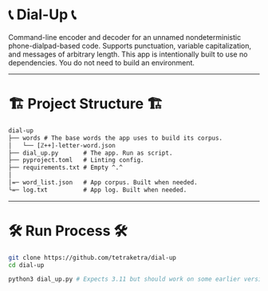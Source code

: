 # 📞 Dial-Up 📞

Command-line encoder and decoder for an unnamed nondeterministic phone-dialpad-based code.
Supports punctuation, variable capitalization, and messages of arbitrary length.
This app is intentionally built to use no dependencies. 
You do not need to build an environment.

---

# 🏗️ Project Structure 🏗️
```html
dial-up
├── words # The base words the app uses to build its corpus.
│   └── [ℤ++]-letter-word.json 
├── dial_up.py       # The app. Run as script.
├── pyproject.toml   # Linting config.
├── requirements.txt # Empty ^.^
│
│=─ word_list.json   # App corpus. Built when needed.
└=─ log.txt          # App log. Built when needed.
```

---

# 🛠️ Run Process 🛠️
```sh
git clone https://github.com/tetraketra/dial-up
cd dial-up

python3 dial_up.py # Expects 3.11 but should work on some earlier versions.

```
